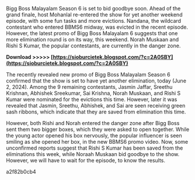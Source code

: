 Bigg Boss Malayalam Season 6 is set to bid goodbye soon. Ahead of the grand finale, host Mohanlal re-entered the show for yet another weekend episode, with some fun tasks and more evictions. Nandana, the wildcard contestant who entered BBMS6 midway, was evicted in the recent episode. However, the latest promo of Bigg Boss Malayalam 6 suggests that one more elimination round is on its way, this weekend. Norah Muskaan and Rishi S Kumar, the popular contestants, are currently in the danger zone.
 
**Download >>>>> [https://sioburcietek.blogspot.com/?c=2A0SBY](https://sioburcietek.blogspot.com/?c=2A0SBY)**


 
The recently revealed new promo of Bigg Boss Malayalam Season 6 confirmed that the show is set to have yet another elimination, today (June 2, 2024). Among the 9 remaining contestants, Jasmin Jaffar, Sreethu Krishnan, Abhishek Sreekumar, Sai Krishna, Norah Muskaan, and Rishi S Kumar were nominated for the evictions this time. However, later it was revealed that Jasmin, Sreethu, Abhishek, and Sai are seen receiving green sash ribbons, which indicate that they are saved from elimination this time.
 
However, both Rishi and Norah entered the danger zone after Bigg Boss sent them two bigger boxes, which they were asked to open together. While the young actor opened his box nervously, the popular influencer is seen smiling as she opened her box, in the new BBMS6 promo video. Now, some unconfirmed reports suggest that Rishi S Kumar has been saved from the eliminations this week, while Noraah Muskaan bid goodbye to the show. However, we will have to wait for the episode, to know the results.

 a2f82b0cb4
 
